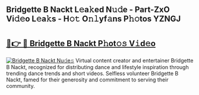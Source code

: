 ## Bridgette B Nackt L𝚎a𝚔ed N𝚞𝚍e - Part-ZxO Vi𝚍𝚎o L𝚎a𝚔s - H𝚘𝚝 O𝚗𝚕yf𝚊ns P𝚑𝚘tos YZNGJ

# <h2><a href="http://kf8dvw.oniu.top/?m=Bridgette+B+Nackt">🔗👉 🔴 Bridgette B Nackt P𝚑ot𝚘𝚜 V𝚒d𝚎o</a></h2>

[![Bridgette B Nackt Nu𝚍e𝚜](https://i.imgur.com/0qMVB7G.gif)](http://kf8dvw.oniu.top/?m=Bridgette+B+Nackt)
Virtual content creator and entertainer Bridgette B Nackt, recognized for distributing dance and lifestyle inspiration through trending dance trends and short videos. Selfless volunteer Bridgette B Nackt, famed for their generosity and commitment to serving their community.  
